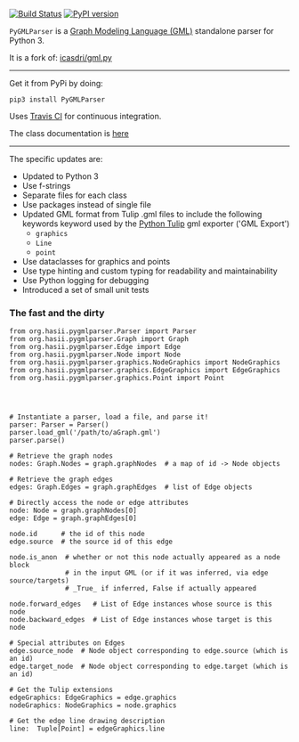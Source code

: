 [![Build Status](https://travis-ci.org/hasii2011/PyGMLParser.svg?branch=master)](https://travis-ci.org/hasii2011/PyGMLParser)
[![PyPI version](https://badge.fury.io/py/pygmlparser.svg)](https://badge.fury.io/py/pygmlparser)

`PyGMLParser` is a [Graph Modeling Language (GML)](https://en.wikipedia.org/wiki/Graph_Modelling_Language) standalone parser for Python 3.

It is a fork of: [icasdri/gml.py](https://github.com/icasdri/gml.py)

----------
Get it from PyPi by doing:

`pip3 install PyGMLParser`


Uses [Travis CI](https://travis-ci.org/github/hasii2011/PyGMLParser) for continuous  integration.  

The class documentation is [here](https://hasii2011.github.io/PyGMLParser/)

----------

The specific updates are:

* Updated to Python 3
* Use f-strings
* Separate files for each class
* Use packages instead of single file
* Updated GML format from Tulip .gml files to include the following keywords keyword used by the 
[Python Tulip](https://tulip.labri.fr/Documentation/current/tulip-python/html) gml exporter ('GML Export')
    * `graphics`
    * `Line`
    * `point`
* Use dataclasses for graphics and points
* Use type hinting and custom typing for readability and maintainability
* Use Python logging for debugging
* Introduced a set of small unit tests


### The fast and the dirty
```python3
from org.hasii.pygmlparser.Parser import Parser
from org.hasii.pygmlparser.Graph import Graph
from org.hasii.pygmlparser.Edge import Edge
from org.hasii.pygmlparser.Node import Node
from org.hasii.pygmlparser.graphics.NodeGraphics import NodeGraphics
from org.hasii.pygmlparser.graphics.EdgeGraphics import EdgeGraphics
from org.hasii.pygmlparser.graphics.Point import Point




# Instantiate a parser, load a file, and parse it!
parser: Parser = Parser()
parser.load_gml('/path/to/aGraph.gml')
parser.parse()

# Retrieve the graph nodes 
nodes: Graph.Nodes = graph.graphNodes  # a map of id -> Node objects

# Retrieve the graph edges
edges: Graph.Edges = graph.graphEdges  # list of Edge objects

# Directly access the node or edge attributes
node: Node = graph.graphNodes[0]
edge: Edge = graph.graphEdges[0]

node.id      # the id of this node
edge.source  # the source id of this edge

node.is_anon  # whether or not this node actually appeared as a node block
              # in the input GML (or if it was inferred, via edge source/targets)
              # _True_ if inferred, False if actually appeared

node.forward_edges   # List of Edge instances whose source is this node
node.backward_edges  # List of Edge instances whose target is this node

# Special attributes on Edges
edge.source_node  # Node object corresponding to edge.source (which is an id)
edge.target_node  # Node object corresponding to edge.target (which is an id)

# Get the Tulip extensions
edgeGraphics: EdgeGraphics = edge.graphics
nodeGraphics: NodeGraphics = node.graphics

# Get the edge line drawing description
line:  Tuple[Point] = edgeGraphics.line

```

